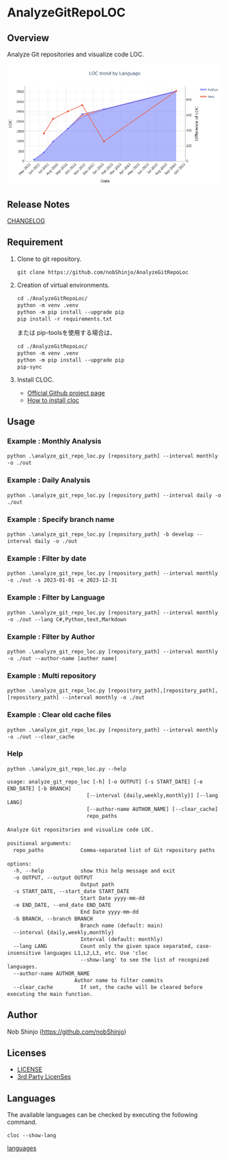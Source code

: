 # AnalyzeGitRepoLOC

## Overview

Analyze Git repositories and visualize code LOC.

![Analysis Example](./image/example.png)

## Release Notes

[CHANGELOG](./CHANGELOG.md)

## Requirement

1. Clone to git repository.

    ```shell
    git clone https://github.com/nobShinjo/AnalyzeGitRepoLoc
    ```

1. Creation of virtual environments.

    ```shell
    cd ./AnalyzeGitRepoLoc/
    python -m venv .venv
    python -m pip install --upgrade pip
    pip install -r requirements.txt
    ```

    または pip-toolsを使用する場合は、

    ```shell
    cd ./AnalyzeGitRepoLoc/
    python -m venv .venv
    python -m pip install --upgrade pip
    pip-sync
    ```

1. Install CLOC.

   - [Official Github project page](https://github.com/AlDanial/cloc)
   - [How to install cloc](https://github.com/AlDanial/cloc#install-via-package-manager)

## Usage

### Example : Monthly Analysis

  ```shell
  python .\analyze_git_repo_loc.py [repository_path] --interval monthly -o ./out 
  ```

### Example : Daily Analysis

  ```shell
  python .\analyze_git_repo_loc.py [repository_path] --interval daily -o ./out 
  ```

### Example : Specify branch name

  ```shell
  python .\analyze_git_repo_loc.py [repository_path] -b develop --interval daily -o ./out 
  ```

### Example : Filter by date

  ```shell
  python .\analyze_git_repo_loc.py [repository_path] --interval monthly -o ./out -s 2023-01-01 -e 2023-12-31
  ```

### Example : Filter by Language

  ```shell
  python .\analyze_git_repo_loc.py [repository_path] --interval monthly -o ./out --lang C#,Python,text,Markdown
  ```

### Example : Filter by Author

  ```shell
  python .\analyze_git_repo_loc.py [repository_path] --interval monthly -o ./out --author-name [auther name] 
  ```

### Example : Multi repository

  ```shell
  python .\analyze_git_repo_loc.py [repository_path],[repository_path],[repository_path] --interval monthly -o ./out 
  ```

### Example : Clear old cache files

  ```shell
  python .\analyze_git_repo_loc.py [repository_path] --interval monthly -o ./out --clear_cache
  ```

### Help

  ```shell
  python .\analyze_git_repo_loc.py --help
  ```

  ```text
  usage: analyze_git_repo_loc [-h] [-o OUTPUT] [-s START_DATE] [-e END_DATE] [-b BRANCH] 
                            [--interval {daily,weekly,monthly}] [--lang LANG]
                            [--author-name AUTHOR_NAME] [--clear_cache]
                            repo_paths

  Analyze Git repositories and visualize code LOC.

  positional arguments:
    repo_paths            Comma-separated list of Git repository paths

  options:
    -h, --help            show this help message and exit
    -o OUTPUT, --output OUTPUT
                          Output path
    -s START_DATE, --start_date START_DATE
                          Start Date yyyy-mm-dd
    -e END_DATE, --end_date END_DATE
                          End Date yyyy-mm-dd
    -b BRANCH, --branch BRANCH
                          Branch name (default: main)
    --interval {daily,weekly,monthly}
                          Interval (default: monthly)
    --lang LANG           Count only the given space separated, case-insensitive languages L1,L2,L3, etc. Use 'cloc
                          --show-lang' to see the list of recognized languages.
    --author-name AUTHOR_NAME
                        Author name to filter commits
    --clear_cache         If set, the cache will be cleared before executing the main function.
  ```

## Author

Nob Shinjo (<https://github.com/nobShinjo>)

## Licenses

- [LICENSE](./LICENSE)
- [3rd Party LicenSes](./3rdPartyLicenses.md)

## Languages

The available languages can be checked by executing the following command.

```shell
cloc --show-lang
```

[languages](./LANGUAGES.md)
